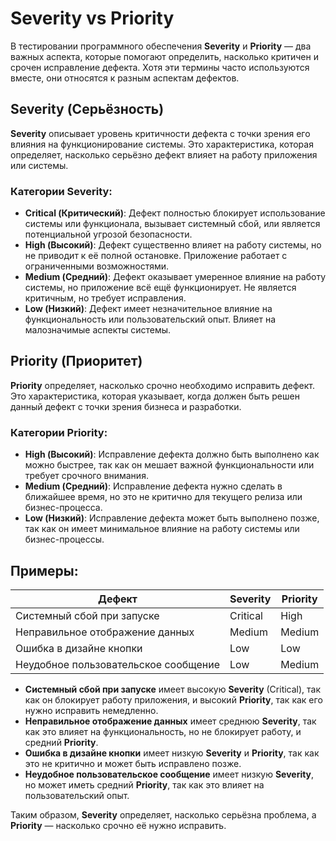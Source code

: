 # Severity vs Priority

В тестировании программного обеспечения **Severity** и **Priority** — два важных аспекта, которые помогают определить, насколько критичен и срочен исправление дефекта. Хотя эти термины часто используются вместе, они относятся к разным аспектам дефектов.

## Severity (Серьёзность)

**Severity** описывает уровень критичности дефекта с точки зрения его влияния на функционирование системы. Это характеристика, которая определяет, насколько серьёзно дефект влияет на работу приложения или системы. 

### Категории Severity:

- **Critical (Критический)**: Дефект полностью блокирует использование системы или функционала, вызывает системный сбой, или является потенциальной угрозой безопасности.
- **High (Высокий)**: Дефект существенно влияет на работу системы, но не приводит к её полной остановке. Приложение работает с ограниченными возможностями.
- **Medium (Средний)**: Дефект оказывает умеренное влияние на работу системы, но приложение всё ещё функционирует. Не является критичным, но требует исправления.
- **Low (Низкий)**: Дефект имеет незначительное влияние на функциональность или пользовательский опыт. Влияет на малозначимые аспекты системы.

## Priority (Приоритет)

**Priority** определяет, насколько срочно необходимо исправить дефект. Это характеристика, которая указывает, когда должен быть решен данный дефект с точки зрения бизнеса и разработки.

### Категории Priority:

- **High (Высокий)**: Исправление дефекта должно быть выполнено как можно быстрее, так как он мешает важной функциональности или требует срочного внимания.
- **Medium (Средний)**: Исправление дефекта нужно сделать в ближайшее время, но это не критично для текущего релиза или бизнес-процесса.
- **Low (Низкий)**: Исправление дефекта может быть выполнено позже, так как он имеет минимальное влияние на работу системы или бизнес-процессы.

## Примеры:

| Дефект                           | Severity | Priority |
|----------------------------------|----------|----------|
| Системный сбой при запуске        | Critical  | High     |
| Неправильное отображение данных   | Medium    | Medium   |
| Ошибка в дизайне кнопки            | Low       | Low      |
| Неудобное пользовательское сообщение | Low       | Medium   |

- **Системный сбой при запуске** имеет высокую **Severity** (Critical), так как он блокирует работу приложения, и высокий **Priority**, так как его нужно исправить немедленно.
- **Неправильное отображение данных** имеет среднюю **Severity**, так как это влияет на функциональность, но не блокирует работу, и средний **Priority**.
- **Ошибка в дизайне кнопки** имеет низкую **Severity** и **Priority**, так как это не критично и может быть исправлено позже.
- **Неудобное пользовательское сообщение** имеет низкую **Severity**, но может иметь средний **Priority**, так как это влияет на пользовательский опыт.

Таким образом, **Severity** определяет, насколько серьёзна проблема, а **Priority** — насколько срочно её нужно исправить.
